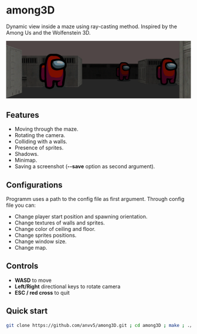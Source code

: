 # among3D
 Dynamic view inside a maze using ray-casting method. Inspired by the Among Us and the Wolfenstein 3D.
 
 ![Screenshot](/img/logo.png)


## Features
- Moving through the maze.
- Rotating the camera.
- Colliding with a walls.
- Presence of sprites.
- Shadows. 
- Minimap.
- Saving a screenshot (**--save** option as second argument). 

## Configurations
Programm uses a path to the config file as first argument. Through config file you can:
- Change player start position and spawning orientation.
- Change textures of walls and sprites.
- Change color of ceiling and floor.
- Change sprites positions.
- Change window size.
- Change map.

## Controls
- **WASD** to move
- **Left/Right** directional keys to rotate camera
- **ESC / red cross** to quit

## Quick start

```bash
git clone https://github.com/anvv5/among3D.git ; cd among3D ; make ; ./among3D default.map ;

```

